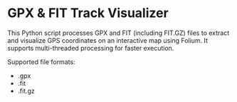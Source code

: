 # GPX & FIT Track Visualizer

This Python script processes GPX and FIT (including FIT.GZ) files to extract and visualize GPS coordinates on an interactive map using Folium. It supports multi-threaded processing for faster execution.

Supported file formats:
- .gpx
- .fit
- .fit.gz

